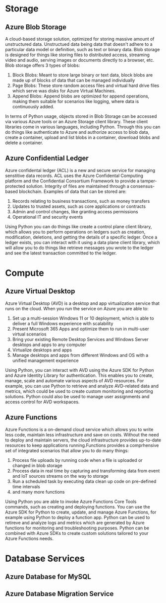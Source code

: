 # Storage
## Azure Blob Storage
A cloud-based storage solution, optimized for storing massive amount of unstructured data. Unstructued data being data that doesn't adhere to a particular data model or definition, such as text or binary data.
Blob storage is designed for things like storing files to distributed access, streaming video and audio, serving images or documents directly to a browser, etc. Blob storage offers 3 types of blobs:
1. Block Blobs: Meant to store large binary or text data, block blobs are made up of blocks of data that can be managed individually
2. Page Blobs: These store random access files and virtual hard drive files which serve was disks for Azure Virtual Machines.
3. Append Blobs: Append blobs are optimized for append operations, making them suitable for scenarios like logging, where data is continuously added.

In terms of Python usage, objects stored in Blob Storage can be accessed via various Azure tools or an Azure Storage client library. These client libraries come in various languages, including Python. Through this you can do things like authenticate to Azure and authorize access to blob data, create a container, upload and list blobs in a container, download blobs and delete a container. 

## Azure Confidential Ledger
Azure confidental ledger (ACL) is a new and secure service for managing senstitive data records. ACL uses the Azure Confidental Computing platform and the Confidential Consortium Framework to provide a tamper-protected solution. Integrity of files are maintained through a consensus-based blockchain.
Examples of data that can be stored are:
1. Records relating to business transactions, such as money transfers
2. Updates to trusted assets, such as core applications or contracts
3. Admin and control changes, like granting access permissions
4. Operational IT and security events

Using Python you can do things like create a control plane client library, which allows you to perform operations on ledgers such as creation, modification, deletions, and getting the details of a specific ledger. Once a ledger exists, you can interact with it using a data plane client library, which will allow you to do things like retrieve messages you wrote to the ledger and see the latest transaction committed to the ledger.

# Compute
## Azure Virtual Desktop
Azure Virtual Desktop (AVD) is a desktop and app virtualization service that runs on the cloud. When you run the service on Azure you are able to:
1. Set up a multi-session Windows 11 or 10 deployment, which is able to deliver a full Windows experience with scalability
2. Present Microsoft 365 Apps and optimize them to run in multi-user virtual scenarios
3. Bring your existing Remote Desktop Services and Windows Server desktops and apps to any computer
4. Virtualize desktops and apps
5. Manage desktops and apps from different Windows and OS with a unified management experience

Using Python, you can interact with AVD using the Azure SDK for Python and Azure Identity Library for authentication. This enables you to create, manage, scale and automate various aspects of AVD resources. For example, you can use Python to retrieve and analyze AVD-related data and metrics, which could be used to create custom monitoring and reporting solutions. Python could also be used to manage user assignments and access control for AVD workspaces.

## Azure Functions
Azure Functions is a on-demand cloud service which allows you to write less code, maintain less infrastructure and save on costs. Without the need to deploy and maintain servers, the cloud infrastructure provides up-to-date resources to keep applications running.Functions provides a comprhensive set of integrated scenarios that allow you to do many things:
1. Process file uploads by running code when a file is uploaded or changed in blob storage
2. Process data in real time by capturing and transforming data from event and IoT sources streams on the way to storage
3. Run a scheduled task by executing data clean up code on pre-defined time intervals
4. and many more functions

Using Python you are able to invoke Azure Functions Core Tools commands, such as creating and deploying functions. You can use the Azure SDK for Python to create, update, and manage Azure Functions, for example using Python to deploy a function app. Python can be used to retireve and analyze logs and metrics which are generated by Azure functions for monitoring and troubleshooting purposes. Python can be combined with Azure SDKs to create custom solutions tailored to your Azure Functions needs.

# Database Services
## Azure Database for MySQL

## Azure Database Migration Service